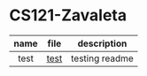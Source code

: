 # CS121-Zavaleta
| name| file|description|
|:----:| ------|-----------|
|test |[test](www.google.com)|testing readme|

